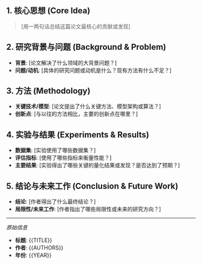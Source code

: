 ## 1. 核心思想 (Core Idea)
> [用一两句话总结这篇论文最核心的贡献或发现]

## 2. 研究背景与问题 (Background & Problem)
- **背景**: [论文解决了什么领域的大背景问题？]
- **问题/动机**: [具体的研究问题或动机是什么？现有方法有什么不足？]

## 3. 方法 (Methodology)
- **关键技术/模型**: [论文提出了什么关键方法、模型架构或算法？]
- **创新点**: [与以往的方法相比，主要的创新点在哪里？]

## 4. 实验与结果 (Experiments & Results)
- **数据集**: [实验使用了哪些数据集？]
- **评估指标**: [使用了哪些指标来衡量性能？]
- **主要结果**: [实验得出了哪些关键的量化结果或发现？是否达到了预期？]

## 5. 结论与未来工作 (Conclusion & Future Work)
- **结论**: [作者得出了什么最终结论？]
- **局限性/未来工作**: [作者指出了哪些局限性或未来的研究方向？]

---
*原始信息*
- **标题**: {{TITLE}}
- **作者**: {{AUTHORS}}
- **年份**: {{YEAR}}
